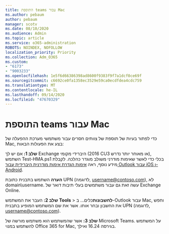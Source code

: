 ```yaml
---
title: התוספת teams עבור Mac
ms.author: pebaum
author: pebaum
manager: scotv
ms.date: 08/10/2020
ms.audience: Admin
ms.topic: article
ms.service: o365-administration
ROBOTS: NOINDEX, NOFOLLOW
localization_priority: Priority
ms.collection: Adm_O365
ms.custom:
- "6173"
- "9003233"
ms.openlocfilehash: 1e5f6d66386398ad8600f9383f9f7a1dcf0ce69f
ms.sourcegitcommit: c6692ce0fa1358ec3529e59ca0ecdfdea4cdc759
ms.translationtype: MT
ms.contentlocale: he-IL
ms.lasthandoff: 09/14/2020
ms.locfileid: "47670329"
---
```

# <a name="teams-add-in-for-mac"></a>התוספת teams עבור Mac

כדי לפתור בעיות של תוספת של צוותים חסרים עבור משתמשי מערכת ההפעלה של Mac, בצע את הפעולות הבאות:

**שלב 1:** אם יש לך Exchange היברידי מקומי (2016 CU3 או מאוחר יותר נדרש), השתמש Test-HMA.ps1 בכלי כדי לאשר שאימות מודרני משולב מוגדר כהלכה. לקבלת מידע נוסף, ראה [אימות הגדרת אימות מודרנית היברידית עבור Outlook עבור iOS ו-Android](https://aka.ms/AA980zq).  

**הערה** השתמש בתבנית כתובת UPN (לדוגמה, [username@contoso.com](mailto:username@contoso.com)), לא domain\username. עשה זאת גם עבור משתמשים בעלי תיבות דואר של Exchange Online.

**שלב 2:** העבר את המשתמש **Tools**  >  **לחשבונות**כלים... ב-Outlook עבור Mac, וחפש את החשבון ובחר אותו. אשר את שם המשתמש המופיע בתבנית UPN (לדוגמה, [username@contoso.com](mailto:username@contoso.com)).

**שלב 3:** אשר שהמשתמש הוא משתמש מורשה של Microsoft Teams. על המשתמש להשתמש במנוי Office 365 for Mac, בגירסה 16.24 ואילך.